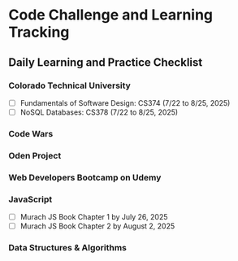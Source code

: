 # Code Challenge and Learning Tracking

## Daily Learning and Practice Checklist

### Colorado Technical University
- [ ] Fundamentals of Software Design: CS374 (7/22 to 8/25, 2025)
- [ ] NoSQL Databases: CS378  (7/22 to 8/25, 2025)
  
### Code Wars

### Oden Project

### Web Developers Bootcamp on Udemy

### JavaScript
- [ ] Murach JS Book Chapter 1 by July 26, 2025
- [ ] Murach JS Book Chapter 2 by August 2, 2025

### Data Structures & Algorithms



